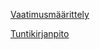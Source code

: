 [Vaatimusmäärittely](https://github.com/nagajaga/ot-harjoitustyo/blob/master/dokumentointi/vaatimusmaarittely.md)

[Tuntikirjanpito](https://github.com/nagajaga/ot-harjoitustyo/blob/master/dokumentointi/tuntikirjanpito.md)